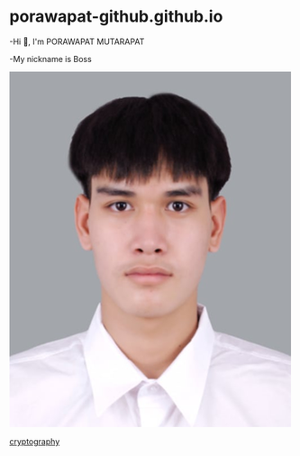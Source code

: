 # porawapat-github.github.io

-Hi 👋, I'm PORAWAPAT MUTARAPAT

-My nickname is Boss

![picture](/img/ME.jpg)


[cryptography](cryptography.md)
